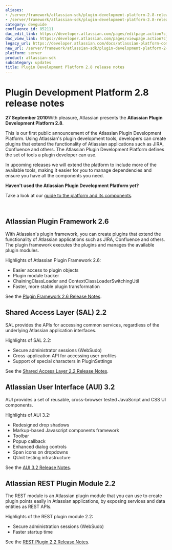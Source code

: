 ```yaml
---
aliases:
- /server/framework/atlassian-sdk/plugin-development-platform-2.8-release-notes-852111.html
- /server/framework/atlassian-sdk/plugin-development-platform-2.8-release-notes-852111.md
category: devguide
confluence_id: 852111
dac_edit_link: https://developer.atlassian.com/pages/editpage.action?cjm=wozere&pageId=852111
dac_view_link: https://developer.atlassian.com/pages/viewpage.action?cjm=wozere&pageId=852111
legacy_url: https://developer.atlassian.com/docs/atlassian-platform-common-components/about-the-platform/plugin-development-platform-2-8-release-notes
new_url: /server/framework/atlassian-sdk/plugin-development-platform-2-8-release-notes
platform: server
product: atlassian-sdk
subcategory: updates
title: Plugin Development Platform 2.8 release notes
---
```

# Plugin Development Platform 2.8 release notes

**27 September 2010**With pleasure, Atlassian presents the **Atlassian Plugin Development Platform 2.8**.

This is our first public announcement of the Atlassian Plugin Development Platform. Using Atlassian's plugin development tools, developers can create plugins that extend the functionality of Atlassian applications such as JIRA, Confluence and others. The Atlassian Plugin Development Platform defines the set of tools a plugin developer can use.

In upcoming releases we will extend the platform to include more of the available tools, making it easier for you to manage dependencies and ensure you have all the components you need.

**Haven't used the Atlassian Plugin Development Platform yet?**

Take a look at our [guide to the platform and its components](/server/framework/atlassian-sdk/atlassian-platform-common-components).

 

## Atlassian Plugin Framework 2.6

With Atlassian's plugin framework, you can create plugins that extend the functionality of Atlassian applications such as JIRA, Confluence and others. The plugin framework executes the plugins and manages the available plugin modules.

Highlights of Atlassian Plugin Framework 2.6:

-   Easier access to plugin objects
-   Plugin module tracker
-   ChainingClassLoader and ContextClassLoaderSwitchingUtil
-   Faster, more stable plugin transformation

See the [Plugin Framework 2.6 Release Notes](https://developer.atlassian.com/pages/viewpage.action?pageId=852043).

## Shared Access Layer (SAL) 2.2

SAL provides the APIs for accessing common services, regardless of the underlying Atlassian application interfaces.

Highlights of SAL 2.2:

-   Secure administrator sessions (WebSudo)
-   Cross-application API for accessing user profiles
-   Support of special characters in PluginSettings

See the [Shared Access Layer 2.2 Release Notes](https://developer.atlassian.com/pages/viewpage.action?pageId=5242917).

## Atlassian User Interface (AUI) 3.2

AUI provides a set of reusable, cross-browser tested JavaScript and CSS UI components.

Highlights of AUI 3.2:

-   Redesigned drop shadows
-   Markup-based Javascript components framework
-   Toolbar
-   Popup callback
-   Enhanced dialog controls
-   Span icons on dropdowns
-   QUnit testing infrastructure

See the [AUI 3.2 Release Notes](https://developer.atlassian.com/display/AUI/AUI+3.2+Release+Notes).

## Atlassian REST Plugin Module 2.2

The REST module is an Atlassian plugin module that you can use to create plugin points easily in Atlassian applications, by exposing services and data entities as REST APIs.

Highlights of the REST plugin module 2.2:

-   Secure administration sessions (WebSudo)
-   Faster startup time

See the [REST Plugin 2.2 Release Notes](/server/framework/atlassian-sdk/rest-plugin-2-2-release-notes).

















































































































































































































































